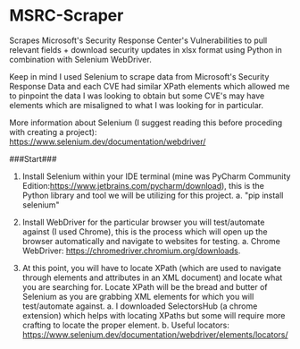 # MSRC-Scraper
Scrapes Microsoft's Security Response Center's Vulnerabilities to pull relevant fields + download security updates in xlsx format using Python in combination with Selenium WebDriver. 

Keep in mind I used Selenium to scrape data from Microsoft's Security Response Data and each CVE had similar XPath elements which allowed me to pinpoint the data I was looking to obtain but some CVE's may have elements which are misaligned to what I was looking for in particular. 

More information about Selenium (I suggest reading this before proceding with creating a project): https://www.selenium.dev/documentation/webdriver/ 
	
  
###Start###

1. Install Selenium within your IDE terminal (mine was PyCharm Community Edition:https://www.jetbrains.com/pycharm/download), this is the Python library and tool we will be utilizing for this project.
	a. "pip install selenium"

2. Install WebDriver for the particular browser you will test/automate against (I used Chrome), this is the process which will open up the browser automatically and navigate to websites for testing.
	a. Chrome WebDriver: https://chromedriver.chromium.org/downloads. 

3. At this point, you will have to locate XPath (which are used to navigate through elements and attributes in an XML document) and locate what you are searching for. Locate XPath will be the bread and butter of Selenium as you are grabbing XML elements for which you will test/automate against. 
	a. I downloaded SelectorsHub (a chrome extension) which helps with locating XPaths but some will require more crafting to locate the proper element. 
	b. Useful locators: https://www.selenium.dev/documentation/webdriver/elements/locators/
